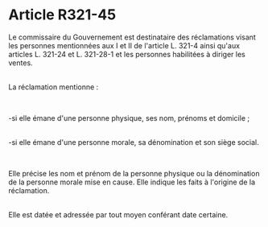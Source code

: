# Article R321-45

<p>Le commissaire du Gouvernement est destinataire des réclamations visant les personnes mentionnées aux I et II de l'article L. 321-4 ainsi qu'aux articles L. 321-24 et L. 321-28-1 et les personnes habilitées à diriger les ventes.<br/><br/>

La réclamation mentionne :</p><p><br/>

-si elle émane d'une personne physique, ses nom, prénoms et domicile ;<br/><br/>

-si elle émane d'une personne morale, sa dénomination et son siège social.</p><p><br/>

Elle précise les nom et prénom de la personne physique ou la dénomination de la personne morale mise en cause. Elle indique les faits à l'origine de la réclamation.<br/><br/>

Elle est datée et adressée par tout moyen conférant date certaine.</p>
